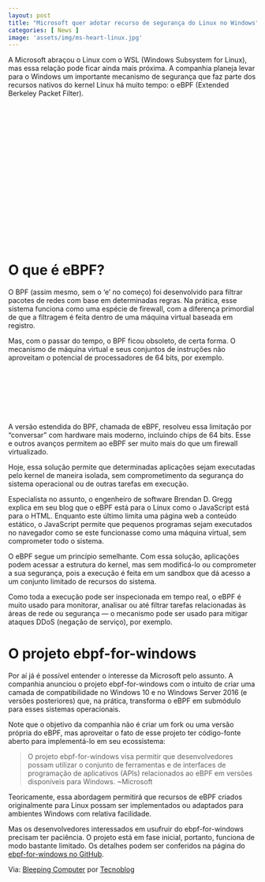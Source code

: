 ```yaml
---
layout: post
title: "Microsoft quer adotar recurso de segurança do Linux no Windows"
categories: [ News ]
image: 'assets/img/ms-heart-linux.jpg'
---
```


A Microsoft abraçou o Linux com o WSL (Windows Subsystem for Linux), mas essa relação pode ficar ainda mais próxima. A companhia planeja levar para o Windows um importante mecanismo de segurança que faz parte dos recursos nativos do kernel Linux há muito tempo: o eBPF (Extended Berkeley Packet Filter).

<!-- QUADRADO -->
<script async src="//pagead2.googlesyndication.com/pagead/js/adsbygoogle.js"></script>
<ins class="adsbygoogle"
style="display:inline-block;width:336px;height:280px"
data-ad-client="ca-pub-2838251107855362"
data-ad-slot="5351066970"></ins>
<script>
(adsbygoogle = window.adsbygoogle || []).push({});
</script>

# O que é eBPF?

O BPF (assim mesmo, sem o ‘e’ no começo) foi desenvolvido para filtrar pacotes de redes com base em determinadas regras. Na prática, esse sistema funciona como uma espécie de firewall, com a diferença primordial de que a filtragem é feita dentro de uma máquina virtual baseada em registro.

Mas, com o passar do tempo, o BPF ficou obsoleto, de certa forma. O mecanismo de máquina virtual e seus conjuntos de instruções não aproveitam o potencial de processadores de 64 bits, por exemplo.

<!-- MINI ANÚNCIO -->
<script async src="//pagead2.googlesyndication.com/pagead/js/adsbygoogle.js"></script>
<!-- Games Root -->
<ins class="adsbygoogle"
style="display:inline-block;width:730px;height:95px"
data-ad-client="ca-pub-2838251107855362"
data-ad-slot="5351066970"></ins>
<script>
(adsbygoogle = window.adsbygoogle || []).push({});
</script>

A versão estendida do BPF, chamada de eBPF, resolveu essa limitação por “conversar” com hardware mais moderno, incluindo chips de 64 bits. Esse e outros avanços permitem ao eBPF ser muito mais do que um firewall virtualizado.

Hoje, essa solução permite que determinadas aplicações sejam executadas pelo kernel de maneira isolada, sem comprometimento da segurança do sistema operacional ou de outras tarefas em execução.

Especialista no assunto, o engenheiro de software Brendan D. Gregg explica em seu blog que o eBPF está para o Linux como o JavaScript está para o HTML. Enquanto este último limita uma página web a conteúdo estático, o JavaScript permite que pequenos programas sejam executados no navegador como se este funcionasse como uma máquina virtual, sem comprometer todo o sistema.

O eBPF segue um princípio semelhante. Com essa solução, aplicações podem acessar a estrutura do kernel, mas sem modificá-lo ou comprometer a sua segurança, pois a execução é feita em um sandbox que dá acesso a um conjunto limitado de recursos do sistema.

Como toda a execução pode ser inspecionada em tempo real, o eBPF é muito usado para monitorar, analisar ou até filtrar tarefas relacionadas às áreas de rede ou segurança — o mecanismo pode ser usado para mitigar ataques DDoS (negação de serviço), por exemplo.

<!-- RETANGULO LARGO 2 -->
<script async src="//pagead2.googlesyndication.com/pagead/js/adsbygoogle.js"></script>
<ins class="adsbygoogle"
style="display:block; text-align:center;"
data-ad-layout="in-article"
data-ad-format="fluid"
data-ad-client="ca-pub-2838251107855362"
data-ad-slot="8549252987"></ins>
<script>
(adsbygoogle = window.adsbygoogle || []).push({});
</script>

# O projeto ebpf-for-windows

Por aí já é possível entender o interesse da Microsoft pelo assunto. A companhia anunciou o projeto ebpf-for-windows com o intuito de criar uma camada de compatibilidade no Windows 10 e no Windows Server 2016 (e versões posteriores) que, na prática, transforma o eBPF em submódulo para esses sistemas operacionais.

Note que o objetivo da companhia não é criar um fork ou uma versão própria do eBPF, mas aproveitar o fato de esse projeto ter código-fonte aberto para implementá-lo em seu ecossistema:

> O projeto ebpf-for-windows visa permitir que desenvolvedores possam utilizar o conjunto de ferramentas e de interfaces de programação de aplicativos (APIs) relacionados ao eBPF em versões disponíveis para Windows. ~Microsoft

Teoricamente, essa abordagem permitirá que recursos de eBPF criados originalmente para Linux possam ser implementados ou adaptados para ambientes Windows com relativa facilidade.

Mas os desenvolvedores interessados em usufruir do ebpf-for-windows precisam ter paciência. O projeto está em fase inicial, portanto, funciona de modo bastante limitado. Os detalhes podem ser conferidos na página do [ebpf-for-windows no GitHub](https://github.com/microsoft/ebpf-for-windows).

<!-- RETANGULO LARGO -->
<script async src="https://pagead2.googlesyndication.com/pagead/js/adsbygoogle.js"></script>
<!-- Informat -->
<ins class="adsbygoogle"
style="display:block"
data-ad-client="ca-pub-2838251107855362"
data-ad-slot="2327980059"
data-ad-format="auto"
data-full-width-responsive="true"></ins>
<script>
(adsbygoogle = window.adsbygoogle || []).push({});
</script>

Via: [Bleeping Computer](https://www.bleepingcomputer.com/news/security/microsofts-new-project-ports-linux-ebpf-to-windows-10-server/) por [Tecnoblog](https://tecnoblog.net/441643/microsoft-quer-levar-ebpf-do-linux-para-windows/)

<!-- QUADRADO -->
<script async src="//pagead2.googlesyndication.com/pagead/js/adsbygoogle.js"></script>
<ins class="adsbygoogle"
style="display:inline-block;width:336px;height:280px"
data-ad-client="ca-pub-2838251107855362"
data-ad-slot="5351066970"></ins>
<script>
(adsbygoogle = window.adsbygoogle || []).push({});
</script>

